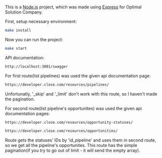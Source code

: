 This is a [Node.js](https://nodejs.org/en/) project, which was made using [Express](https://expressjs.com/) for Optimal Solution Company.

First, setup necessary environment:

```bash
make install
```

Now you can run the project:

```bash
make start
```


API documentation:
```bash
http://localhost:3001/swagger
```

For first route(list pipelines) was used the given api documentation page:
```bash
https://developer.close.com/resources/pipelines/
```
Unfortunatly, '_skip' and '_limit' don't work with this route, so I haven't made the pagination.

For second route(list pipeline's opportunites) was used the given api documentation pages:
```bash
https://developer.close.com/resources/opportunity-statuses/
```
```bash
https://developer.close.com/resources/opportunities/
```
Route gets the statuses' IDs by 'id_pipeline' and uses them in second route, so we get all the pipeline's opportunites.
This route has the simple pagination(if you try to go out of limit - it will send the empty array).